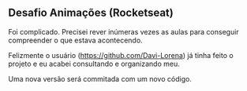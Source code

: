 ## Desafio Animações (Rocketseat)

<p align="left">
Foi complicado. Precisei rever inúmeras vezes as aulas para conseguir compreender o que estava acontecendo.

Felizmente o usuário (https://github.com/Davi-Lorena) já tinha feito o projeto e eu acabei consultando e organizando meu.

Uma nova versão será commitada com um novo código.
</p>
